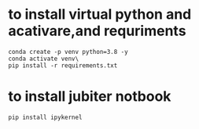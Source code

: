 # to install virtual python and acativare,and requriments

 ```
conda create -p venv python=3.8 -y
conda activate venv\
pip install -r requirements.txt

 ```

 # to install jubiter notbook
 ```
 pip install ipykernel
 ```